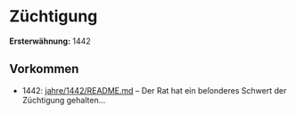# Züchtigung

**Ersterwähnung:** 1442

## Vorkommen
- 1442: [jahre/1442/README.md](../jahre/1442/README.md) – Der Rat hat ein beſonderes Schwert der Züchtigung
gehalten...
